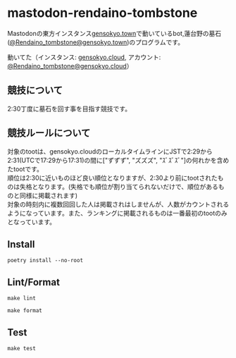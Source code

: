 # mastodon-rendaino-tombstone

Mastodonの東方インスタンス[gensokyo.town](https://gensokyo.town)で動いているbot,蓮台野の墓石([@Rendaino_tombstone@gensokyo.town](https://gensokyo.town/@Rendaino_tombstone))のプログラムです。

動いてた（インスタンス: [gensokyo.cloud](https://gensokyo.cloud), アカウント: [@Rendaino_tombstone@gensokyo.cloud](https://gensokyo.cloud/@Rendaino_tombstone)）

## 競技について

2:30丁度に墓石を回す事を目指す競技です。</br>

## 競技ルールについて

対象のtootは、gensokyo.cloudのローカルタイムラインにJSTで2:29から2:31(UTCで17:29から17:31)の間に["ずずず", "ズズズ", "ｽﾞｽﾞｽﾞ"]の何れかを含めたtootです。</br>
順位は2:30に近いものほど良い順位となりますが、2:30より前にtootされたものは失格となります。(失格でも順位が割り当てられないだけで、順位があるものと同様に掲載されます)</br>
対象の時刻内に複数回回した人は掲載されはしませんが、人数がカウントされるようになっています。また、ランキングに掲載されるものは一番最初のtootのみとなっています。</br>

## Install
```
poetry install --no-root
```

## Lint/Format
```
make lint
```

```
make format
```

## Test
```
make test
```
